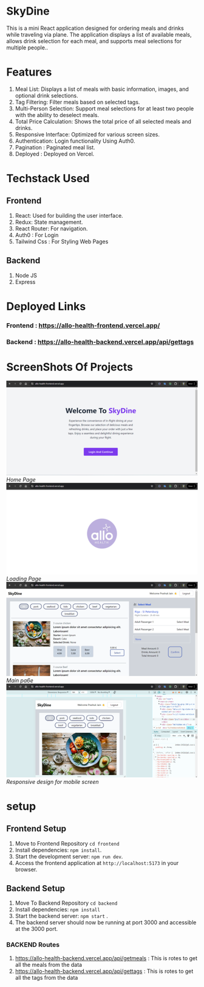 # SkyDine
This is a mini React application designed for ordering meals and drinks while traveling via plane. The application displays a list of available meals, allows drink selection for each meal, and supports meal selections for multiple people..



# Features
1. Meal List: Displays a list of meals with basic information, images, and optional drink selections.
2. Tag Filtering: Filter meals based on selected tags.
3. Multi-Person Selection: Support meal selections for at least two people with the ability to deselect meals.
4. Total Price Calculation: Shows the total price of all selected meals and drinks.
5. Responsive Interface: Optimized for various screen sizes.
5. Authentication: Login functionality Using Auth0.
6. Pagination : Paginated meal list.
7. Deployed : Deployed on Vercel.

# Techstack Used
## Frontend
1. React: Used for building the user interface.
2. Redux: State management.
3. React Router: For navigation.
4. Auth0 : For Login
5. Tailwind Css : For Styling Web Pages
## Backend
1. Node JS
2. Express

# Deployed Links
### Frontend : https://allo-health-frontend.vercel.app/
### Backend  : https://allo-health-backend.vercel.app/api/gettags

# ScreenShots Of Projects
![Screenshot 1](./ScreenShots/Screenshot%20(178).png)
*Home Page*
![Screenshot 2](./ScreenShots/Screenshot%20(179).png)
*Loading Page*
![Screenshot 3](./ScreenShots/Screenshot%20(180).png)
*Main pa6e*
![Screenshot 3](./ScreenShots/Screenshot%20(181).png)
*Responsive design for mobile screen*

# setup 
## Frontend Setup
1. Move to Frontend Repository `cd frontend`
2. Install dependencies: `npm install`.
3. Start the development server: `npm run dev`.
4. Access the frontend application at `http://localhost:5173` in your browser. 

## Backend Setup 
1. Move To Backend Repository `cd backend`
2. Install dependencies: `npm install` 
3. Start the backend server: `npm start` .
4. The backend server should now be running at port 3000 and accessible at the 3000 port.

### BACKEND Routes
1. https://allo-health-backend.vercel.app/api/getmeals :
   This is rotes to get all the meals from the data
2. https://allo-health-backend.vercel.app/api/gettags :
   This is rotes to get all the tags from the data
   

